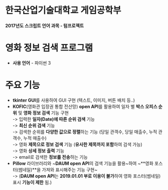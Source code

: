 # 한국산업기술대학교 게임공학부
#### 2017년도 스크립트 언어 과목 - 텀프로젝트      


# 영화 정보 검색 프로그램
* **사용 언어** - 파이썬 3  


# 주요 기능
* **tkinter GUI**를 사용하여 GUI 구현 (텍스트, 이미지, 버튼 배치 등..)
* **KOFIC**(영화관 입장권 통합 전산망) **open API**를 활용하여 일자 별 **박스 오피스 순위** 및 **영화 정보 검색** 기능 구현    
-> 입력한 **일자(Date)에 따른 순위 검색** 기능  
-> **최신 순위 검색** 기능  
-> 검색한 순위를 **다양한 값으로 정렬**하는 기능 (당일 관객수, 당일 매출수, 누적 관객수, 누적 매출수)  
-> 영화 **제목으로 정보 검색** 기능 (**유사한 제목까지 포함**하여 검색 가능)  
-> 영화 **상세 정보 출력** 기능  
-> email로 검색한 **정보를 전송**하는 기능  
* **Pillow** 라이브러리와 ~**DAUM open API**의 검색 기능을 활용~하여 ~**영화 포스터(썸네일)**을 가져와 표시해주는 기능 구현~  
-> (**DAUM open API**는 **2019.01.01 부로 이용이 불가**하여 영화 포스터(썸네일) 표시 **기능이 제한** 됨.)
